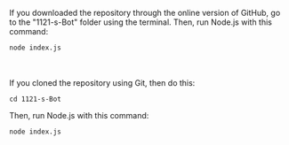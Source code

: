 If you downloaded the repository through the online version of GitHub, go to the "1121-s-Bot" folder using the terminal.
Then, run Node.js with this command:
```
node index.js
```
\
\
If you cloned the repository using Git, then do this:
```
cd 1121-s-Bot
```
Then, run Node.js with this command:
```
node index.js
```
